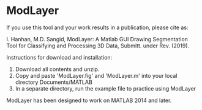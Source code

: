 # ModLayer

If you use this tool and your work results in a publication, please cite as:

I. Hanhan, M.D. Sangid, ModLayer: A Matlab GUI Drawing Segmentation Tool for Classifying and Processing 3D Data, Submitt. under Rev. (2019).

Instructions for download and installation:

1) Download all contents and unzip.
2) Copy and paste 'ModLayer.fig' and 'ModLayer.m' into your local directory Documents/MATLAB
3) In a separate directory, run the example file to practice using ModLayer

ModLayer has been designed to work on MATLAB 2014 and later.
